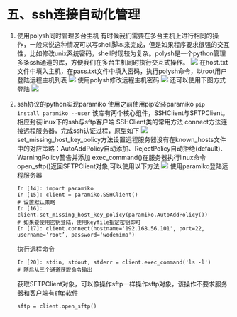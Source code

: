 # 五、ssh连接自动化管理

1. 使用polysh同时管理多台主机
    有时候我们需要在多台主机上进行相同的操作，一般来说这种情况可以写shell脚本来完成，但是如果程序要求很强的交互性，比如修改unix系统密码，shell时现较为复杂。polysh是一个python管理多条ssh通道的库，方便我们在多台主机同时执行交互式操作。
    ![](https://upload-images.jianshu.io/upload_images/10339396-4f824e4ab2eb89c6.png?imageMogr2/auto-orient/strip%7CimageView2/2/w/1240)
    在host.txt文件中填入主机，在pass.txt文件中填入密码，执行polysh命令，以root用户登陆远程主机列表
    ![](https://upload-images.jianshu.io/upload_images/10339396-c1a66ca683462f8a.png?imageMogr2/auto-orient/strip%7CimageView2/2/w/1240)
    使用polysh修改远程主机密码
    ![](https://upload-images.jianshu.io/upload_images/10339396-29b2a89759c57e4b.png?imageMogr2/auto-orient/strip%7CimageView2/2/w/1240)
    还可以使用下图方式登陆
    ![](https://upload-images.jianshu.io/upload_images/10339396-3aee9d37f5d49214.png?imageMogr2/auto-orient/strip%7CimageView2/2/w/1240)

2. ssh协议的python实现paramiko
    使用之前使用pip安装paramiko
    `pip install paramiko --user`
    该库有两个核心组件，SSHClient与SFTPClient。相应封装linux下的ssh与sftp客户端
    SSHClient类的常用方法
    connect方法连接远程服务器，完成ssh认证过程，原型如下
    ![](https://upload-images.jianshu.io/upload_images/10339396-4c9d87f96ab2a0d1.png?imageMogr2/auto-orient/strip%7CimageView2/2/w/1240)
    set_missing_host_key_policy方法设置远程服务器没有在known_hosts文件中的对应策略：AutoAddPolicy自动添加、RejectPolicy自动拒绝(default)、WarningPolicy警告并添加
    exec_command()在服务器执行linux命令
    open_sftp()返回SFTPClient对象,可以使用以下方法
    ![](https://upload-images.jianshu.io/upload_images/10339396-3c68b3f02d257796.png?imageMogr2/auto-orient/strip%7CimageView2/2/w/1240)
    使用paramiko登陆远程服务器
    ```
    In [14]: import paramiko
    In [15]: client = paramiko.SSHClient()
    # 设置默认策略
    In [16]: client.set_missing_host_key_policy(paramiko.AutoAddPolicy())
    # 如果要使用密钥登陆，使用keyfile指定密钥即可
    In [17]: client.connect(hostname='192.168.56.101', port=22, username=‘root’, password='wodemima')
    ```
    执行远程命令
    ```
    In [20]: stdin, stdout, stderr = client.exec_command('ls -l')
    # 随后从三个通道获取命令输出
    ```
    获取SFTPClient对象，可以像操作sftp一样操作sftp对象，该操作不要求服务器和客户端有sftp软件
    ```
    sftp = client.open_sftp()
    ```

    

    